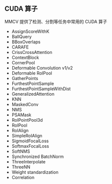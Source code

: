 ## CUDA 算子

MMCV 提供了检测、分割等任务中常用的 CUDA 算子

- AssignScoreWithK
- BallQuery
- BBoxOverlaps
- CARAFE
- CrissCrossAttention
- ContextBlock
- CornerPool
- Deformable Convolution v1/v2
- Deformable RoIPool
- GatherPoints
- FurthestPointSample
- FurthestPointSampleWithDist
- GeneralizedAttention
- KNN
- MaskedConv
- NMS
- PSAMask
- RoIPointPool3d
- RoIPool
- RoIAlign
- SimpleRoIAlign
- SigmoidFocalLoss
- SoftmaxFocalLoss
- SoftNMS
- Synchronized BatchNorm
- ThreeInterpolate
- ThreeNN
- Weight standardization
- Correlation
